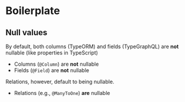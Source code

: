# Boilerplate

## Null values

By default, both columns (TypeORM) and fields (TypeGraphQL)
are **not** nullable (like properties in TypeScript)

- Columns (`@Column`) are **not** nullable
- Fields (`@Field`) are **not** nullable

Relations, however, default to being nullable.

- Relations (e.g., `@ManyToOne`) **are** nullable

